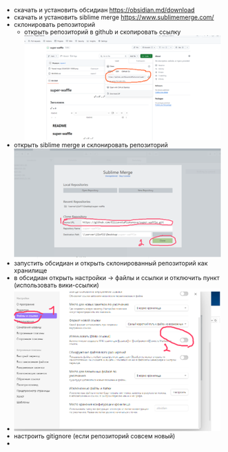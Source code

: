 - скачать и установить обсидиан https://obsidian.md/download
- скачать и установить siblime merge https://www.sublimemerge.com/
- склонировать репозиторий 
	- открыть репозиторий в github и скопировать ссылку
![](img/Pasted%20image%2020240328121958.png)
- открыть siblime merge и склонировать репозиторий 
![](img/Pasted%20image%2020240328122717.png)
- запустить обсидиан и открыть склонированный репозиторий как хранилище
- в обсидиан открыть настройки -> файлы и ссылки и отключить пункт  (использовать вики-ссылки)
- ![](img/Pasted%20image%2020240328123359.png)
- настроить gitignore (если репозиторий совсем новый)
- 